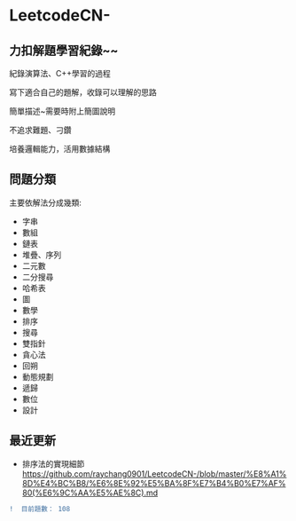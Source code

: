 # LeetcodeCN-   

## 力扣解題學習紀錄~~

紀錄演算法、C++學習的過程    
 
寫下適合自己的題解，收錄可以理解的思路    

簡單描述~需要時附上簡圖說明    

不追求難題、刁鑽    

培養邏輯能力，活用數據結構


## 問題分類

主要依解法分成幾類:

* 字串
* 數組
* 鏈表
* 堆疊、序列
* 二元數
* 二分搜尋
* 哈希表
* 圖
* 數學
* 排序
* 搜尋
* 雙指針
* 貪心法
* 回朔
* 動態規劃
* 遞歸
* 數位
* 設計
## 最近更新

* 排序法的實現細節
 https://github.com/raychang0901/LeetcodeCN-/blob/master/%E8%A1%8D%E4%BC%B8/%E6%8E%92%E5%BA%8F%E7%B4%B0%E7%AF%80(%E6%9C%AA%E5%AE%8C).md
 
```diff
!  目前題數： 108

```

